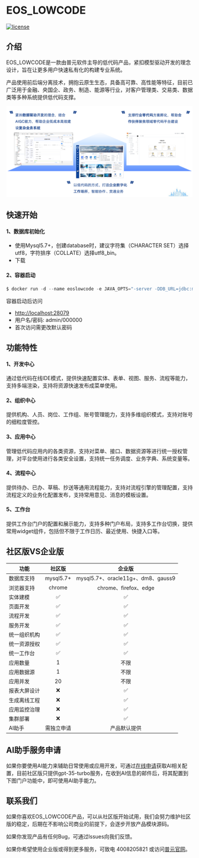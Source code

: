 # EOS_LOWCODE

[![license](https://img.shields.io/badge/license-GPL-blue.svg)](/LICENSE)

## 介绍

EOS_LOWCODE是一款由普元软件主导的低代码产品，紧扣模型驱动开发的理念设计，旨在让更多用户快速私有化的构建专业系统。

产品使用前后端分离技术，拥抱云原生生态，具备高可靠、高性能等特征，目前已广泛用于金融、央国企、政务、制造、能源等行业，对客户管理类、交易类、数据类等多种系统提供低代码支撑。

![产品定位图](img/introduction.png)

## 快速开始

#### 1、数据库初始化
- 使用Mysql5.7+，创建database时，建议字符集（CHARACTER SET）选择utf8，字符排序（COLLATE）选择utf8_bin。
- 下载

#### 2、容器启动
```python
$ docker run -d --name eoslowcode -e JAVA_OPTS="-server -DDB_URL=jdbc:mysql://[ip]:[port]/[schema]?characterEncoding=utf8&useSSL=false -DDB_USER=[db_user] -DDB_PASSWD=[db_password]" -p 28079:28079 registry.cn-shanghai.aliyuncs.com/primeton-pub/eoslowcode:8.3.0
```
容器启动后访问
- [http://localhost:28079](http://localhost:28079)
- 用户名/密码: admin/000000
- 首次访问需更改默认密码


## 功能特性
#### 1、开发中心
通过低代码在线IDE模式，提供快速配置实体、表单、视图、服务、流程等能力，支持多端渲染，支持将资源快速发布成菜单使用。

#### 2、组织中心
提供机构、人员、岗位、工作组、账号管理能力，支持多维组织模式，支持对账号的细粒度管控。

#### 3、应用中心
管理低代码应用内的各类资源，支持对菜单、接口、数据资源等进行统一授权管理，对平台使用进行各类安全设置，支持统一任务调度、业务字典、系统变量等。

#### 4、流程中心
提供待办、已办、草稿、抄送等通用流程能力，支持对流程引擎的管理配置，支持流程定义的业务化配置发布，支持常用意见、消息的模板设置。

#### 5、工作台
提供工作台门户的配置和展示能力，支持多种门户布局，支持多工作台切换，提供常用widget组件，包括但不限于工作日历、最近使用、快捷入口等。

## 社区版VS企业版
功能 | 社区版 | 企业版
---|:---:|:---:
数据库支持| mysql5.7+ | mysql5.7+、oracle11g+、dm8、gauss9
浏览器支持| chrome | chrome、firefox、edge
实体建模| :white_check_mark: | :white_check_mark:
页面开发| :white_check_mark: | :white_check_mark:
流程开发| :white_check_mark: | :white_check_mark:
服务开发| :white_check_mark: | :white_check_mark:
统一组织机构| :white_check_mark: | :white_check_mark:
统一资源授权| :white_check_mark: | :white_check_mark:
统一工作台| :white_check_mark: | :white_check_mark:
应用数量| 1 | 不限
应用数据源| 1 | 不限
应用并发| 20 | 不限
报表大屏设计| :x: | :white_check_mark:
生成离线工程| :x: | :white_check_mark:
应用监控治理| :x: | :white_check_mark:
集群部署| :x: | :white_check_mark:
AI助手| 需独立申请 | 产品默认提供

## AI助手服务申请
如果你要使用AI能力来辅助日常使用或应用开发，可通过[在线申请](http://139.224.253.89:28079)获取AI相关配置，目前社区版只提供gpt-35-turbo服务，在收到AI信息的邮件后，将其配置到下图门户功能中，即可使用AI助手能力。


## 联系我们
如果你喜欢EOS_LOWCODE产品，可以从社区版开始试用，我们会努力维护社区版的稳定，后期在不影响公司商业的前提下，会逐步开放产品模块源码。

如果你发现产品有任何Bug，可通过Issues向我们反馈。

如果你希望使用企业版或得到更多服务，可致电 4008205821 或访问[普元官网](https://www.primeton.com/)。
